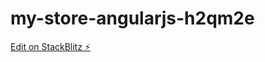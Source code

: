 # my-store-angularjs-h2qm2e

[Edit on StackBlitz ⚡️](https://stackblitz.com/edit/my-store-angularjs-h2qm2e)